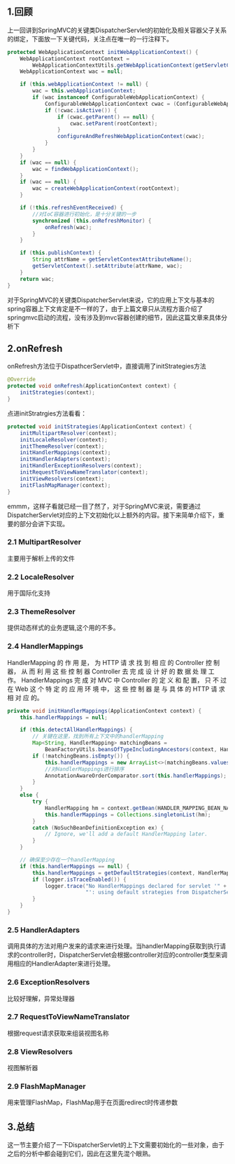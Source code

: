 ## 1.回顾

上一回讲到SpringMVC的关键类DispatcherServlet的初始化及相关容器父子关系的绑定，下面放一下关键代码，关注点在唯一的一行注释下。

```java
protected WebApplicationContext initWebApplicationContext() {
    WebApplicationContext rootContext =
        WebApplicationContextUtils.getWebApplicationContext(getServletContext());
    WebApplicationContext wac = null;

    if (this.webApplicationContext != null) {
        wac = this.webApplicationContext;
        if (wac instanceof ConfigurableWebApplicationContext) {
            ConfigurableWebApplicationContext cwac = (ConfigurableWebApplicationContext) wac;
            if (!cwac.isActive()) {
                if (cwac.getParent() == null) {
                    cwac.setParent(rootContext);
                }
                configureAndRefreshWebApplicationContext(cwac);
            }
        }
    }
    if (wac == null) {
        wac = findWebApplicationContext();
    }
    if (wac == null) {
        wac = createWebApplicationContext(rootContext);
    }

    if (!this.refreshEventReceived) {
        //对IoC容器进行初始化，是十分关键的一步
        synchronized (this.onRefreshMonitor) {
            onRefresh(wac);
        }
    }

    if (this.publishContext) {
        String attrName = getServletContextAttributeName();
        getServletContext().setAttribute(attrName, wac);
    }
    return wac;
}
```

对于SpringMVC的关键类DispatcherServlet来说，它的应用上下文与基本的spring容器上下文肯定是不一样的了，由于上篇文章只从流程方面介绍了springmvc启动的流程，没有涉及到mvc容器创建的细节，因此这篇文章来具体分析下



## 2.onRefresh

onRefresh方法位于DispathcerServlet中，直接调用了initStrategies方法

```java
@Override
protected void onRefresh(ApplicationContext context) {
    initStrategies(context);
}
```

点进initStratrgies方法看看：

```java
protected void initStrategies(ApplicationContext context) {
    initMultipartResolver(context);
    initLocaleResolver(context);
    initThemeResolver(context);
    initHandlerMappings(context);
    initHandlerAdapters(context);
    initHandlerExceptionResolvers(context);
    initRequestToViewNameTranslator(context);
    initViewResolvers(context);
    initFlashMapManager(context);
}
```

emmm，这样子看就已经一目了然了，对于SpringMVC来说，需要通过DispatcherServlet对应的上下文初始化以上额外的内容。接下来简单介绍下，重要的部分会讲下实现。

### 2.1 MultipartResolver

主要用于解析上传的文件



### 2.2 LocaleResolver

用于国际化支持



### 2.3 ThemeResolver

提供动态样式的业务逻辑,这个用的不多。



### 2.4 HandlerMappings

HandlerMapping 的 作 用 是， 为 HTTP 请 求 找 到 相 应 的 Controller 控 制 器， 从 而 利 用 这 些 控 制 器 Controller 去 完 成 设 计 好 的 数 据 处 理 工 作。 HandlerMappings 完 成 对 MVC 中 Controller 的 定 义 和 配 置， 只 不 过 在 Web 这 个 特 定 的 应 用 环 境 中， 这 些 控 制 器 是 与 具 体 的 HTTP 请 求 相 对 应 的。

```java
private void initHandlerMappings(ApplicationContext context) {
    this.handlerMappings = null;

    if (this.detectAllHandlerMappings) {
        // 关键在这里，找到所有上下文中的handlerMapping
        Map<String, HandlerMapping> matchingBeans =
            BeanFactoryUtils.beansOfTypeIncludingAncestors(context, HandlerMapping.class, true, false);
        if (!matchingBeans.isEmpty()) {
            this.handlerMappings = new ArrayList<>(matchingBeans.values());
            //对HandlerMappings进行排序
            AnnotationAwareOrderComparator.sort(this.handlerMappings);
        }
    }
    else {
        try {
            HandlerMapping hm = context.getBean(HANDLER_MAPPING_BEAN_NAME, HandlerMapping.class);
            this.handlerMappings = Collections.singletonList(hm);
        }
        catch (NoSuchBeanDefinitionException ex) {
            // Ignore, we'll add a default HandlerMapping later.
        }
    }

    // 确保至少存在一个handlerMapping
    if (this.handlerMappings == null) {
        this.handlerMappings = getDefaultStrategies(context, HandlerMapping.class);
        if (logger.isTraceEnabled()) {
            logger.trace("No HandlerMappings declared for servlet '" + getServletName() +
                         "': using default strategies from DispatcherServlet.properties");
        }
    }
}
```



### 2.5 HandlerAdapters

调用具体的方法对用户发来的请求来进行处理。当handlerMapping获取到执行请求的controller时，DispatcherServlet会根据controller对应的controller类型来调用相应的HandlerAdapter来进行处理。



### 2.6 ExceptionResolvers

比较好理解，异常处理器



### 2.7 RequestToViewNameTranslator

根据request请求获取来组装视图名称	



### 2.8 ViewResolvers

视图解析器



### 2.9 FlashMapManager

用来管理FlashMap，FlashMap用于在页面redirect时传递参数



## 3.总结

这一节主要介绍了一下DispatcherServlet的上下文需要初始化的一些对象，由于之后的分析中都会碰到它们，因此在这里先混个眼熟。